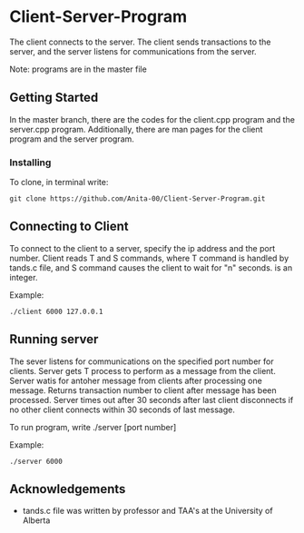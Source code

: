 # Client-Server-Program

The client connects to the server. The client sends transactions to the server, and the server listens for communications from the server.

Note: programs are in the master file

## Getting Started

In the master branch, there are the codes for the client.cpp program and the server.cpp program. Additionally, there are man pages for the client program 
and the server program.

### Installing

To clone, in terminal write:

```
git clone https://github.com/Anita-00/Client-Server-Program.git
```

## Connecting to Client

To connect to the client to a server, specify the ip address and the port number. Client reads T<n> and S<n> commands, where T<n> command is handled by tands.c file, and S<n> 
command causes the client to wait for "n" seconds. <n> is an integer.

Example:

```
./client 6000 127.0.0.1
```

## Running server

The sever listens for communications on the specified port number for clients. Server gets T<n> process to perform as a message from the client. Server watis for antoher message 
from clients after processing one message. Returns transaction number to client after message has been processed. Server times out after 30 seconds after last client disconnects if no other client connects within 30 seconds of last message.
  
To run program, write ./server [port number]
  
Example:
```
./server 6000
```

## Acknowledgements

* tands.c file was written by professor and TAA's at the University of Alberta
